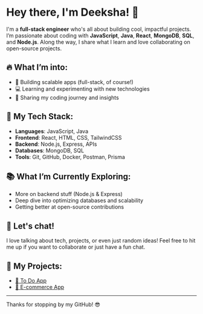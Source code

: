 # Hey there, I'm Deeksha! 👋

I'm a **full-stack engineer** who's all about building cool, impactful projects. I’m passionate about coding with **JavaScript**, **Java**, **React**, **MongoDB**, **SQL**, and **Node.js**. Along the way, I share what I learn and love collaborating on open-source projects. 

## 🔥 What I’m into:
- 🚀 Building scalable apps (full-stack, of course!)
- 💻 Learning and experimenting with new technologies
- 🌱 Sharing my coding journey and insights

## 💪 My Tech Stack:
- **Languages**: JavaScript, Java
- **Frontend**: React, HTML, CSS, TailwindCSS
- **Backend**: Node.js, Express, APIs
- **Databases**: MongoDB, SQL
- **Tools**: Git, GitHub, Docker, Postman, Prisma

## 📚 What I’m Currently Exploring:
- More on backend stuff (Node.js & Express)
- Deep dive into optimizing databases and scalability
- Getting better at open-source contributions

## 💬 Let's chat!
I love talking about tech, projects, or even just random ideas! Feel free to hit me up if you want to collaborate or just have a fun chat.

## 🌟 My Projects:
- [📅 To Do App](https://github.com/Deek1995/todo-app-frontend)
- [🚀 E-commerce App](https://github.com/Deek1995/ecommerce-frontend)


---

Thanks for stopping by my GitHub! 😎

